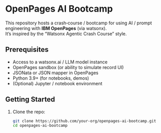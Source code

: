 # OpenPages AI Bootcamp

This repository hosts a crash‑course / bootcamp for using AI / prompt engineering with **IBM OpenPages** (via watsonx).  
It’s inspired by the “Watsonx Agentic Crash Course” style.

## Prerequisites

- Access to a watsonx.ai / LLM model instance  
- OpenPages sandbox (or ability to simulate record UI)  
- JSONata or JSON mapper in OpenPages  
- Python 3.9+ (for notebooks, demos)  
- (Optional) Jupyter / notebook environment  

## Getting Started

1. Clone the repo:  
   ```bash
   git clone https://github.com/your-org/openpages-ai-bootcamp.git
   cd openpages-ai-bootcamp
